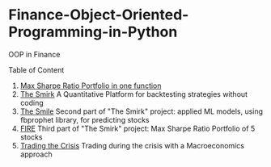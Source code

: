 # Finance-Object-Oriented-Programming-in-Python
OOP in Finance

Table of Content

1. [Max Sharpe Ratio Portfolio in one function](https://github.com/leo-ai-for-trading/Finance-Object-Oriented-Programming-in-Python/tree/main/Max-Sharpe-Ratio-Portfolio-one-function)
2. [The Smirk](https://thesmirk.herokuapp.com/) A Quantitative Platform for backtesting strategies without coding
3. [The Smile](https://thesmile.herokuapp.com/) Second part of "The Smirk" project: applied ML models, using fbprophet library, for predicting stocks
4. [FIRE](https://firingfire.herokuapp.com/)  Third part of "The Smirk" project: Max Sharpe Ratio Portfolio of 5 stocks
5. [Trading the Crisis](https://tradingideas.herokuapp.com/) Trading during the crisis with a Macroeconomics approach
